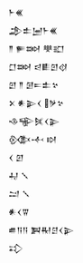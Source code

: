 <div class='block'>
<div class='line'>𒈨𒌍</div>
<div class='line'>𒂁𒉺𒅁𒈨𒌍</div>
<div class='line'>𒈫 𒊓𒇷 𒋧𒊬</div>
<div class='line'>𒆸𒇷 𒁀𒀾𒇻𒋼</div>
<div class='line'>𒇻 𒈫 𒌆𒋰𒉺𒆳</div>
<div class='line'>𒉽 𒀭𒉌𒌋 𒃻𒆳</div>
<div class='line'>𒈾𒊍𒍮𒌋𒉌</div>
<div class='line'>𒍜𒋾 𒊭</div>
<div class='line'>𒌋 𒇻</div>
<div class='line'>𒄷 𒑳</div>
<div class='line'>𒁺 𒑳</div>
<div class='line'>𒀭𒌋𒐊</div>
<div class='line'>𒌑𒀀𒀀 𒀉𒊑𒆪𒌋𒉌</div>
<div class='line'>𒃾</div>
</div>